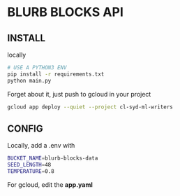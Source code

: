 # BLURB BLOCKS API

## INSTALL

locally
```sh
# USE A PYTHON3 ENV
pip install -r requirements.txt
python main.py
```

Forget about it, just push to gcloud in your project
```sh
gcloud app deploy --quiet --project cl-syd-ml-writers
```

## CONFIG

Locally, add a .env with
```sh
BUCKET_NAME=blurb-blocks-data
SEED_LENGTH=48
TEMPERATURE=0.8
```

For gcloud, edit the **app.yaml**